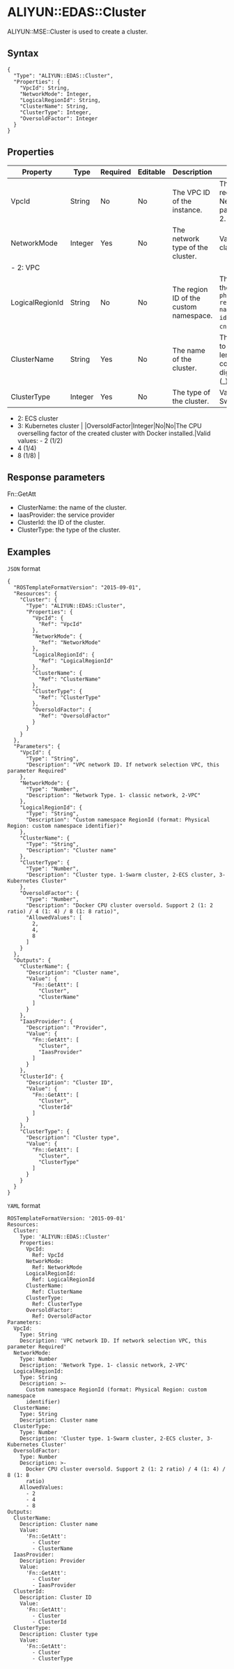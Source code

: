 # ALIYUN::EDAS::Cluster

ALIYUN::MSE::Cluster is used to create a cluster.

## Syntax

```
{
  "Type": "ALIYUN::EDAS::Cluster",
  "Properties": {
    "VpcId": String,
    "NetworkMode": Integer,
    "LogicalRegionId": String,
    "ClusterName": String,
    "ClusterType": Integer,
    "OversoldFactor": Integer
  }
}
```

## Properties

|Property|Type|Required|Editable|Description|Constraint|
|--------|----|--------|--------|-----------|----------|
|VpcId|String|No|No|The VPC ID of the instance.|This parameter is required when the NetworkMode parameter is set to 2.|
|NetworkMode|Integer|Yes|No|The network type of the cluster.|Valid values: -   1: classic network
-   2: VPC |
|LogicalRegionId|String|No|No|The region ID of the custom namespace.|The region ID is in the format of `physical region:custom namespace identifier`.Example: `cn-beijing:prod`. |
|ClusterName|String|Yes|No|The name of the cluster.|The name must be 1 to 64 characters in length and can contain letters, digits, underscores \(\_\), periods \(.\).|
|ClusterType|Integer|Yes|No|The type of the cluster.|Valid values: -   1: Swarm cluster
-   2: ECS cluster
-   3: Kubernetes cluster |
|OversoldFactor|Integer|No|No|The CPU overselling factor of the created cluster with Docker installed.|Valid values: -   2 \(1/2\)
-   4 \(1/4\)
-   8 \(1/8\) |

## Response parameters

Fn::GetAtt

-   ClusterName: the name of the cluster.
-   IaasProvider: the service provider
-   ClusterId: the ID of the cluster.
-   ClusterType: the type of the cluster.

## Examples

`JSON` format

```
{
  "ROSTemplateFormatVersion": "2015-09-01",
  "Resources": {
    "Cluster": {
      "Type": "ALIYUN::EDAS::Cluster",
      "Properties": {
        "VpcId": {
          "Ref": "VpcId"
        },
        "NetworkMode": {
          "Ref": "NetworkMode"
        },
        "LogicalRegionId": {
          "Ref": "LogicalRegionId"
        },
        "ClusterName": {
          "Ref": "ClusterName"
        },
        "ClusterType": {
          "Ref": "ClusterType"
        },
        "OversoldFactor": {
          "Ref": "OversoldFactor"
        }
      }
    }
  },
  "Parameters": {
    "VpcId": {
      "Type": "String",
      "Description": "VPC network ID. If network selection VPC, this parameter Required"
    },
    "NetworkMode": {
      "Type": "Number",
      "Description": "Network Type. 1- classic network, 2-VPC"
    },
    "LogicalRegionId": {
      "Type": "String",
      "Description": "Custom namespace RegionId (format: Physical Region: custom namespace identifier)"
    },
    "ClusterName": {
      "Type": "String",
      "Description": "Cluster name"
    },
    "ClusterType": {
      "Type": "Number",
      "Description": "Cluster type. 1-Swarm cluster, 2-ECS cluster, 3-Kubernetes Cluster"
    },
    "OversoldFactor": {
      "Type": "Number",
      "Description": "Docker CPU cluster oversold. Support 2 (1: 2 ratio) / 4 (1: 4) / 8 (1: 8 ratio)",
      "AllowedValues": [
        2,
        4,
        8
      ]
    }
  },
  "Outputs": {
    "ClusterName": {
      "Description": "Cluster name",
      "Value": {
        "Fn::GetAtt": [
          "Cluster",
          "ClusterName"
        ]
      }
    },
    "IaasProvider": {
      "Description": "Provider",
      "Value": {
        "Fn::GetAtt": [
          "Cluster",
          "IaasProvider"
        ]
      }
    },
    "ClusterId": {
      "Description": "Cluster ID",
      "Value": {
        "Fn::GetAtt": [
          "Cluster",
          "ClusterId"
        ]
      }
    },
    "ClusterType": {
      "Description": "Cluster type",
      "Value": {
        "Fn::GetAtt": [
          "Cluster",
          "ClusterType"
        ]
      }
    }
  }
}
```

`YAML` format

```
ROSTemplateFormatVersion: '2015-09-01'
Resources:
  Cluster:
    Type: 'ALIYUN::EDAS::Cluster'
    Properties:
      VpcId:
        Ref: VpcId
      NetworkMode:
        Ref: NetworkMode
      LogicalRegionId:
        Ref: LogicalRegionId
      ClusterName:
        Ref: ClusterName
      ClusterType:
        Ref: ClusterType
      OversoldFactor:
        Ref: OversoldFactor
Parameters:
  VpcId:
    Type: String
    Description: 'VPC network ID. If network selection VPC, this parameter Required'
  NetworkMode:
    Type: Number
    Description: 'Network Type. 1- classic network, 2-VPC'
  LogicalRegionId:
    Type: String
    Description: >-
      Custom namespace RegionId (format: Physical Region: custom namespace
      identifier)
  ClusterName:
    Type: String
    Description: Cluster name
  ClusterType:
    Type: Number
    Description: 'Cluster type. 1-Swarm cluster, 2-ECS cluster, 3-Kubernetes Cluster'
  OversoldFactor:
    Type: Number
    Description: >-
      Docker CPU cluster oversold. Support 2 (1: 2 ratio) / 4 (1: 4) / 8 (1: 8
      ratio)
    AllowedValues:
      - 2
      - 4
      - 8
Outputs:
  ClusterName:
    Description: Cluster name
    Value:
      'Fn::GetAtt':
        - Cluster
        - ClusterName
  IaasProvider:
    Description: Provider
    Value:
      'Fn::GetAtt':
        - Cluster
        - IaasProvider
  ClusterId:
    Description: Cluster ID
    Value:
      'Fn::GetAtt':
        - Cluster
        - ClusterId
  ClusterType:
    Description: Cluster type
    Value:
      'Fn::GetAtt':
        - Cluster
        - ClusterType
```

